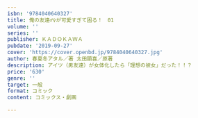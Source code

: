 ```yaml
---
isbn: '9784040640327'
title: 俺の友達♂♀が可愛すぎて困る！　01
volume: ''
series: ''
publisher: ＫＡＤＯＫＡＷＡ
pubdate: '2019-09-27'
cover: 'https://cover.openbd.jp/9784040640327.jpg'
author: 春夏冬アタル／著 太田顕喜／原著
description: アイツ（男友達）が女体化したら「理想の彼女」だった！！？
price: '630'
genre: ''
target: 一般
format: コミック
content: コミックス・劇画

---
```


